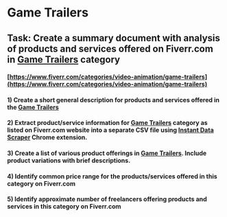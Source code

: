 # Game Trailers
## Task: Create a summary document with analysis of products and services offered on Fiverr.com in [Game Trailers](https://www.fiverr.com/categories/video-animation/game-trailers) category
#### [https://www.fiverr.com/categories/video-animation/game-trailers](https://www.fiverr.com/categories/video-animation/game-trailers)
#### 1) Create a short general description for products and services offered in the [Game Trailers](https://www.fiverr.com/categories/video-animation/game-trailers)
#### 2) Extract product/service information for [Game Trailers](https://www.fiverr.com/categories/video-animation/game-trailers) category as listed on Fiverr.com website into a separate CSV file using [Instant Data Scraper](https://chrome.google.com/webstore/detail/instant-data-scraper/ofaokhiedipichpaobibbnahnkdoiiah) Chrome extension.
#### 3) Create a list of various product offerings in [Game Trailers](https://www.fiverr.com/categories/video-animation/game-trailers). Include product variations with brief descriptions.
#### 4) Identify common price range for the products/services offered in this category on Fiverr.com
#### 5) Identify approximate number of freelancers offering products and services in this category on Fiverr.com
